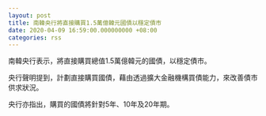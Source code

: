 ```yaml
---
layout: post
title: 南韓央行將直接購買1.5萬億韓元國債以穩定債市
date: 2020-04-09 16:59:00.000000000 +08:00
categories: rss
---
```


南韓央行表示，將直接購買總值1.5萬億韓元的國債，以穩定債市。

央行聲明提到，計劃直接購買國債，藉由透過擴大金融機構買債能力，來改善債市供求狀況。

央行亦指出，購買的國債將針對5年、10年及20年期。
